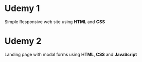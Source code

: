 # Udemy 1
Simple Responsive web site using **HTML** and **CSS**

# Udemy 2
Landing page with modal forms using **HTML, CSS** and **JavaScript**

